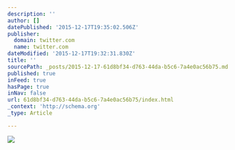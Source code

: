 ```yaml
---
description: ''
author: []
datePublished: '2015-12-17T19:35:02.506Z'
publisher:
  domain: twitter.com
  name: twitter.com
dateModified: '2015-12-17T19:32:31.830Z'
title: ''
sourcePath: _posts/2015-12-17-61d8bf34-d763-44da-b5c6-7a4e0ac56b75.md
published: true
inFeed: true
hasPage: true
inNav: false
url: 61d8bf34-d763-44da-b5c6-7a4e0ac56b75/index.html
_context: 'http://schema.org'
_type: Article

---
```

![](https://pbs.twimg.com/media/CWYPkdJUkAA2wac.jpg)